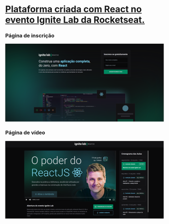 # <a href="https://plataforma-de-eventos-silk.vercel.app/">Plataforma criada com React no evento Ignite Lab da Rocketseat. </a>

### Página de inscrição
<img src="/src/assets/img/ignite-inscricao.PNG" />

### Página de vídeo
<img src="/src/assets/img/ignite-video.PNG" />
